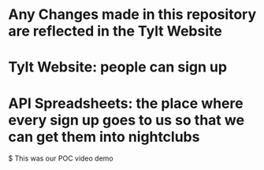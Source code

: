 # Any Changes made in this repository are reflected in the Tylt Website
# Tylt Website: people can sign up
# API Spreadsheets: the place where every sign up goes to us so that we can get them into nightclubs
$ This was our POC video demo
